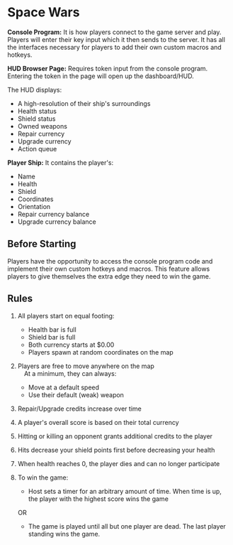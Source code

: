 # Space Wars

**Console Program:** It is how players connect to the game server and play. Players will enter their key input which it then sends to the server. It has all the interfaces necessary for players to add their own custom macros and hotkeys.

**HUD Browser Page:** Requires token input from the console program. Entering the token in the page will open up the dashboard/HUD.

The HUD displays:
- A high-resolution of their ship's surroundings
- Health status
- Shield status
- Owned weapons
- Repair currency
- Upgrade currency
- Action queue

**Player Ship:** It contains the player's:
- Name
- Health
- Shield
- Coordinates
- Orientation
- Repair currency balance
- Upgrade currency balance

## Before Starting
Players have the opportunity to access the console program code and implement their own custom hotkeys and macros. This feature allows players to give themselves the extra edge they need to win the game.

## Rules
1. All players start on equal footing:
   - Health bar is full
   - Shield bar is full
   - Both currency starts at $0.00
   - Players spawn at random coordinates on the map
2. Players are free to move anywhere on the map  
&emsp;At a minimum, they can always:
   - Move at a default speed
   - Use their default (weak) weapon

3. Repair/Upgrade credits increase over time
4. A player's overall score is based on their total currency
5. Hitting or killing an opponent grants additional credits to the player
6. Hits decrease your shield points first before decreasing your health
7. When health reaches 0, the player dies and can no longer participate
8. To win the game:
   - Host sets a timer for an arbitrary amount of time. When time is up, the player with the highest score wins the game
   
   OR

   - The game is played until all but one player are dead. The last player standing wins the game.